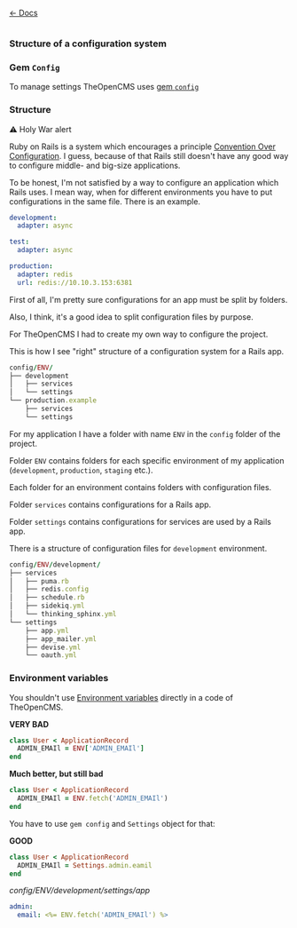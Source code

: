 [&larr; Docs](./README)

```
```

### Structure of a configuration system

### Gem `Config`

To manage settings TheOpenCMS uses [gem `config`](https://github.com/railsconfig/config)

### Structure

:warning: Holy War alert

Ruby on Rails is a system which encourages a principle [Convention Over Configuration](http://rubyonrails.org/doctrine/#convention-over-configuration). I guess, because of that Rails still doesn't have any good way to configure middle- and big-size applications.

To be honest, I'm not satisfied by a way to configure an application which Rails uses. I mean way, when for different environments you have to put configurations in the same file. There is an example.

```yml
development:
  adapter: async

test:
  adapter: async

production:
  adapter: redis
  url: redis://10.10.3.153:6381
```

First of all, I'm pretty sure configurations for an app must be split by folders.

Also, I think, it's a good idea to split configuration files by purpose.

For TheOpenCMS I had to create my own way to configure the project.

This is how I see "right" structure of a configuration system for a Rails app.

```ruby
config/ENV/
├── development
│   ├── services
│   └── settings
└── production.example
    ├── services
    └── settings
```

For my application I have a folder with name `ENV` in the `config` folder of the project.

Folder `ENV` contains folders for each specific environment of my application (`development`, `production`, `staging` etc.).

Each folder for an environment contains folders with configuration files.

Folder `services` contains configurations for a Rails app.

Folder `settings` contains configurations for services are used by a Rails app.

There is a structure of configuration files for `development` environment.

```ruby
config/ENV/development/
├── services
│   ├── puma.rb
│   ├── redis.config
│   ├── schedule.rb
│   ├── sidekiq.yml
│   └── thinking_sphinx.yml
└── settings
    ├── app.yml
    ├── app_mailer.yml
    ├── devise.yml
    └── oauth.yml
```

### Environment variables

You shouldn't use [Environment variables](https://richonrails.com/articles/environment-variables-in-ruby-on-rails) directly in a code of TheOpenCMS.

**VERY BAD**

```ruby
class User < ApplicationRecord
  ADMIN_EMAIl = ENV['ADMIN_EMAIl']
end
```

**Much better, but still bad**

```ruby
class User < ApplicationRecord
  ADMIN_EMAIl = ENV.fetch('ADMIN_EMAIl')
end
```

You have to use `gem config` and `Settings` object for that:

**GOOD**

```ruby
class User < ApplicationRecord
  ADMIN_EMAIl = Settings.admin.eamil
end
```

*config/ENV/development/settings/app*

```yml
admin:
  email: <%= ENV.fetch('ADMIN_EMAIl') %>
```
